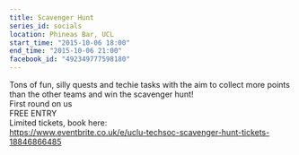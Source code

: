 ```yaml
---
title: Scavenger Hunt
series_id: socials
location: Phineas Bar, UCL
start_time: "2015-10-06 18:00"
end_time: "2015-10-06 21:00"
facebook_id: "492349777598180"
---
```


Tons of fun, silly quests and techie tasks with the aim to collect more points than the other teams and win the scavenger hunt!  
First round on us  
FREE ENTRY  
Limited tickets, book here:  
https://www.eventbrite.co.uk/e/uclu-techsoc-scavenger-hunt-tickets-18846866485